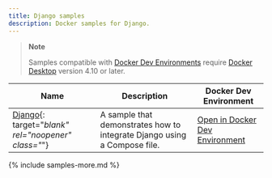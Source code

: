 ```yaml
---
title: Django samples
description: Docker samples for Django.
---
```


> **Note**
>
> Samples compatible with [Docker Dev Environments](../desktop/dev-environments/index.md) require [Docker Desktop](../get-docker.md) version 4.10 or later.

| Name | Description | Docker Dev Environment |
| ---- | ----------- | --------------------------------------------- |
| [Django](https://github.com/docker/awesome-compose/tree/master/django){: target="_blank" rel="noopener" class="_"} |  A sample that demonstrates how to integrate Django using a Compose file. | [Open in Docker Dev Environment](https://open.docker.com/dashboard/dev-envs?url=https://github.com/docker/awesome-compose/tree/master/django) |


{% include samples-more.md %}